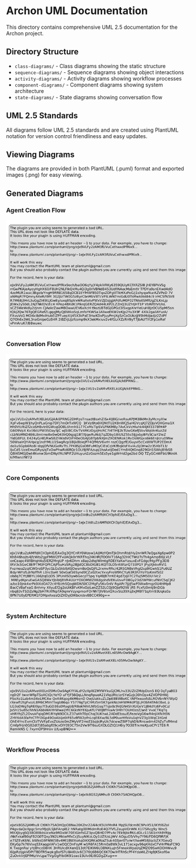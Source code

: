 # Archon UML Documentation

This directory contains comprehensive UML 2.5 documentation for the Archon project.

## Directory Structure

- `class-diagrams/` - Class diagrams showing the static structure
- `sequence-diagrams/` - Sequence diagrams showing object interactions
- `activity-diagrams/` - Activity diagrams showing workflow processes
- `component-diagrams/` - Component diagrams showing system architecture
- `state-diagrams/` - State diagrams showing conversation flow

## UML 2.5 Standards

All diagrams follow UML 2.5 standards and are created using PlantUML notation for version control friendliness and easy updates.

## Viewing Diagrams

The diagrams are provided in both PlantUML (.puml) format and exported images (.png) for easy viewing.

## Generated Diagrams

### Agent Creation Flow

![Agent Creation Flow](images/agent-creation-flow.png)

### Conversation Flow

![Conversation Flow](images/conversation-flow.png)

### Core Components

![Core Components](images/core-components.png)

### System Architecture

![System Architecture](images/system-architecture.png)

### Workflow Process

![Workflow Process](images/workflow-process.png)

